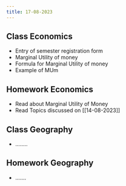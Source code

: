 ```yaml
---
title: 17-08-2023
---
```


## Class Economics
- Entry of semester registration form
- Marginal Utility of money
- Formula for Marginal Utility of money
- Example of MUm

## Homework Economics
- Read about Marginal Utility of Money
- Read Topics discussed on [[14-08-2023]]


## Class Geography
- ........

## Homework Geography
- .......


